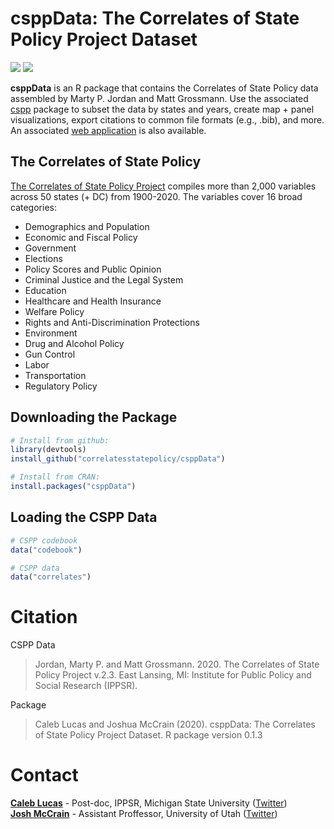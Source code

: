 
<!-- README.md is generated from README.Rmd. Please edit that file -->

# csppData: The Correlates of State Policy Project Dataset

<!-- badges: start -->

[![](https://www.r-pkg.org/badges/version/csppData?color=blue)](https://cran.r-project.org/package=csppData)
[![](http://cranlogs.r-pkg.org/badges/grand-total/csppData?color=blue)](https://cran.r-project.org/package=csppData)
<!-- badges: end -->

**csppData** is an R package that contains the Correlates of State
Policy data assembled by Marty P. Jordan and Matt Grossmann. Use the
associated [cspp](https://github.com/correlatesstatepolicy/cspp) package
to subset the data by states and years, create map + panel
visualizations, export citations to common file formats (e.g., .bib),
and more. An associated [web
application](https://cspp.ippsr.msu.edu/cspp/) is also available.

## The Correlates of State Policy

[The Correlates of State Policy
Project](http://ippsr.msu.edu/public-policy/correlates-state-policy)
compiles more than 2,000 variables across 50 states (+ DC) from
1900-2020. The variables cover 16 broad categories:

-   Demographics and Population
-   Economic and Fiscal Policy
-   Government
-   Elections
-   Policy Scores and Public Opinion
-   Criminal Justice and the Legal System
-   Education
-   Healthcare and Health Insurance
-   Welfare Policy
-   Rights and Anti-Discrimination Protections
-   Environment
-   Drug and Alcohol Policy
-   Gun Control
-   Labor
-   Transportation
-   Regulatory Policy

## Downloading the Package

``` r
# Install from github:
library(devtools)
install_github("correlatesstatepolicy/csppData")

# Install from CRAN:
install.packages("csppData")
```

## Loading the CSPP Data

``` r
# CSPP codebook
data("codebook")

# CSPP data
data("correlates")
```

# Citation

CSPP Data

> Jordan, Marty P. and Matt Grossmann. 2020. The Correlates of State
> Policy Project v.2.3. East Lansing, MI: Institute for Public Policy
> and Social Research (IPPSR).

Package

> Caleb Lucas and Joshua McCrain (2020). csppData: The Correlates of
> State Policy Project Dataset. R package version 0.1.3

# Contact

[**Caleb Lucas**](https://caleblucas.com/) - Post-doc, IPPSR, Michigan
State University ([Twitter](https://twitter.com/caleblucas)) <br />
[**Josh McCrain**](http://joshuamccrain.com) - Assistant Proffessor,
University of Utah ([Twitter](https://twitter.com/joshmccrain))
